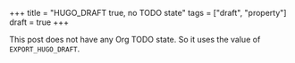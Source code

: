 +++
title = "HUGO_DRAFT true, no TODO state"
tags = ["draft", "property"]
draft = true
+++

This post does not have any Org TODO state. So it uses the value of
`EXPORT_HUGO_DRAFT`.
